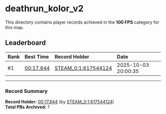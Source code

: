 # deathrun_kolor_v2

This directory contains player records achieved in the **100 FPS** category for this map.

## Leaderboard

| Rank | Best Time | Record Holder | Date                |
| :--- | :-------- | :------------ | :------------------ |
| #1   | [00:17.844](./00017844_STEAM_0_1_617544124_20251003-200035.zip) | [STEAM_0:1:617544124](https://speedrun16.com/profile/STEAM_0:1:617544124)   | 2025-10-03 20:00:35 |

---

### Record Summary
**Record Holder:** [00:17.844](./00017844_STEAM_0_1_617544124_20251003-200035.zip) (by [STEAM_0:1:617544124](https://speedrun16.com/profile/STEAM_0:1:617544124))  
**Total PBs Archived:** 1
